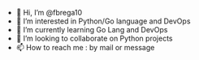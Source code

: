 - 👋 Hi, I’m @fbrega10
- 👀 I’m interested in Python/Go language and DevOps
- 🌱 I’m currently learning Go Lang and DevOps
- 💞️ I’m looking to collaborate on Python projects
- 📫 How to reach me : by mail or message

<!---
fbrega10/fbrega10 is a ✨ special ✨ repository because its `README.md` (this file) appears on your GitHub profile.
You can click the Preview link to take a look at your changes.
--->
